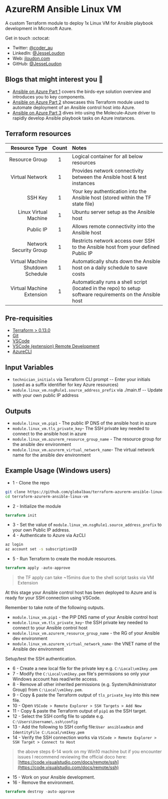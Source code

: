 # AzureRM Ansible Linux VM
A custom Terraform module to deploy 1x Linux VM for Ansible playbook development in Microsoft Azure.

Get in touch :octocat:

* Twitter: [@coder_au](https://twitter.com/coder_au)
* LinkedIn: [@JesseLoudon](https://www.linkedin.com/in/jesseloudon/)
* Web: [jloudon.com](https://jloudon.com)
* GitHub: [@JesseLoudon](https://github.com/jesseloudon)

## Blogs that might interest you :pencil:

* [Ansible on Azure Part 1](https://jloudon.com/cloud/Ansible-on-Azure-Part-1/) covers the birds-eye solution overview and introduces you to key components.
* [Ansible on Azure Part 2](https://jloudon.com/cloud/Ansible-on-Azure-Part-2/) showcases this Terraform module used to automate deployment of an Ansible control host into Azure.
* [Ansible on Azure Part 3](https://jloudon.com/cloud/Ansible-on-Azure-Part-3/) dives into using the Molecule-Azure driver to rapidly develop Ansible playbook tasks on Azure instances.

## Terraform resources

Resource Type | Count | Notes
-------------:|:-----:|:------
Resource Group | 1 |Logical container for all below resources
Virtual Network | 1 |Provides network connectivity between the Ansible host & test instances
SSH Key| 1 |Your key authentication into the Ansible host (stored within the TF state file)
Linux Virtual Machine| 1 |Ubuntu server setup as the Ansible host
Public IP | 1|Allows remote connectivity into the Ansible host
Network Security Group| 1 |Restricts network access over SSH to the Ansible host from your defined Public IP
Virtual Machine Shutdown Schedule | 1 |Automatically shuts down the Ansible host on a daily schedule to save costs
Virtual Machine Extension | 1 |Automatically runs a shell script (located in the repo) to setup software requirements on the Ansible host

## Pre-requisities
* [Terraform > 0.13.0](https://www.terraform.io/downloads.html)
* [Git](https://git-scm.com/downloads)
* [VSCode](https://code.visualstudio.com/download)
* [VSCode (extension) Remote Development](https://marketplace.visualstudio.com/items?itemName=ms-vscode-remote.vscode-remote-extensionpack)
* [AzureCLI](https://docs.microsoft.com/en-us/cli/azure/install-azure-cli)

## Input Variables

* `technician_initials` via Terraform CLI prompt -- Enter your initials (used as a suffix identifier for key Azure resources)
* `module.linux_vm.nsgRule1.source_address_prefix` via ./main.tf -- Update with your own public IP address

## Outputs

* `module.linux_vm.pip1` - The public IP DNS of the ansible host in azure
* `module.linux_vm.tls_private_key`- The SSH private key needed to connect to the ansible host in azure
* `module.linux_vm.azurerm_resource_group_name` - The resource group for the ansible dev environment
* `module.linux_vm.azurerm_virtual_network_name`- The virtual network name for the ansible dev environment

## Example Usage (Windows users)

* 1 - Clone the repo

```bash
git clone https://github.com/globalbao/terraform-azurerm-ansible-linux-vm
cd terraform-azurerm-ansible-linux-vm
```

* 2 - Initialize the module

```terraform
terraform init
```
* 3 - Set the value of `module.linux_vm.nsgRule1.source_address_prefix` to your own Public IP address.
* 4 - Authenticate to Azure via AzCLI

```bash
az login
az account set -s subscriptionID
```

* 5 - Run Terraform to create the module resources. 

```terraform
terraform apply -auto-approve
```

> the TF apply can take ~15mins due to the shell script tasks via VM Extension

At this stage your Ansible control host has been deployed to Azure and is ready for your SSH connection using VSCode.

Remember to take note of the following outputs.

* `module.linux_vm.pip1` - the PIP DNS name of your Ansible control host
* `module.linux_vm.tls_private_key`- the SSH private key needed to connect to your Ansible control host
* `module.linux_vm.azurerm_resource_group_name` - the RG of your Ansible dev environment
* `module.linux_vm.azurerm_virtual_network_name`- the VNET name of the Ansible dev environment

Setup/test the SSH authentication.

* 6 - Create a new local file for the private key e.g. `C:\Local\vm1key.pem`
* 7 - Modify the `C:\Local\vm1key.pem` file's permissions so only your Windows account has read/write access. 
* 8 - Remove all other inherited permissions (e.g. System/Administrator Group) from `C:\Local\vm1key.pem`.
* 9 - Copy & paste the Terraform output of `tls_private_key` into this new file.
* 10 - Open `VSCode > Remote Explorer > SSH Targets > Add New`
* 11 - Copy & paste the Terraform output of `pip1` as the SSH target.
* 12 - Select the SSH config file to update e.g. `C:\Users\Username\.ssh\config`
* 13 - Add the following to SSH config file:`User ansibleadmin` and `IdentityFile C:/Local/vm1key.pem`
* 14 - Verify the SSH connection works via `VSCode > Remote Explorer > SSH Target > Connect to Host`

> the above steps 6-14 work on my Win10 machine but if you encounter issues I recommend reviewing the official doco here: [https://code.visualstudio.com/docs/remote/ssh](https://code.visualstudio.com/docs/remote/ssh)

* 15 - Work on your Ansible development.
* 16 - Remove the environment.

```terraform
terraform destroy -auto-approve
```